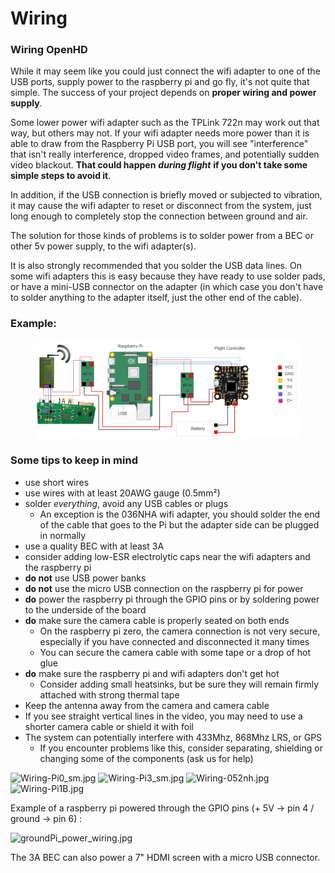 # Wiring

### Wiring OpenHD

While it may seem like you could just connect the wifi adapter to one of the USB ports, supply power to the raspberry pi and go fly, it's not quite that simple. The success of your project depends on **proper wiring and power supply**.

Some lower power wifi adapter such as the TPLink 722n may work out that way, but others may not. If your wifi adapter needs more power than it is able to draw from the Raspberry Pi USB port, you will see "interference" that isn't really interference, dropped video frames, and potentially sudden video blackout. **That could happen** _**during flight**_ **if you don't take some simple steps to avoid it**.

In addition, if the USB connection is briefly moved or subjected to vibration, it may cause the wifi adapter to reset or disconnect from the system, just long enough to completely stop the connection between ground and air.

The solution for those kinds of problems is to solder power from a BEC or other 5v power supply, to the wifi adapter(s).

It is also strongly recommended that you solder the USB data lines. On some wifi adapters this is easy because they have ready to use solder pads, or have a mini-USB connector on the adapter (in which case you don't have to solder anything to the adapter itself, just the other end of the cable).

### Example:

<figure><img src="../.gitbook/assets/Connection Diagram.svg" alt=""><figcaption></figcaption></figure>

### Some tips to keep in mind

* use short wires
* use wires with at least 20AWG gauge (0.5mm²)
* solder _everything_, avoid any USB cables or plugs
  * An exception is the 036NHA wifi adapter, you should solder the end of the cable that goes to the Pi but the adapter side can be plugged in normally
* use a quality BEC with at least 3A
* consider adding low-ESR electrolytic caps near the wifi adapters and the raspberry pi
* **do not** use USB power banks
* **do not** use the micro USB connection on the raspberry pi for power
* **do** power the raspberry pi through the GPIO pins or by soldering power to the underside of the board
* **do** make sure the camera cable is properly seated on both ends
  * On the raspberry pi zero, the camera connection is not very secure, especially if you have connected and disconnected it many times
  * You can secure the camera cable with some tape or a drop of hot glue
* **do** make sure the raspberry pi and wifi adapters don't get hot
  * Consider adding small heatsinks, but be sure they will remain firmly attached with strong thermal tape
* Keep the antenna away from the camera and camera cable
* If you see straight vertical lines in the video, you may need to use a shorter camera cable or shield it with foil
* The system can potentially interfere with 433Mhz, 868Mhz LRS, or GPS
  * If you encounter problems like this, consider separating, shielding or changing some of the components (ask us for help)

![Wiring-Pi0\_sm.jpg](https://raw.githubusercontent.com/OpenHD/OpenHD/2.3-evo/wiki-content/Hardware\_Propper%20Wiring/Wiring-Pi0\_sm.jpg) ![Wiring-Pi3\_sm.jpg](https://raw.githubusercontent.com/OpenHD/OpenHD/2.3-evo/wiki-content/Hardware\_Propper%20Wiring/Wiring-Pi3\_sm.jpg) ![Wiring-052nh.jpg](https://raw.githubusercontent.com/OpenHD/OpenHD/2.3-evo/wiki-content/Hardware\_Propper%20Wiring/Wiring-052nh.jpg) ![Wiring-Pi1B.jpg](https://raw.githubusercontent.com/OpenHD/OpenHD/2.3-evo/wiki-content/Hardware\_Propper%20Wiring/Wiring-Pi1B.jpg)

Example of a raspberry pi powered through the GPIO pins (+ 5V -> pin 4 / ground -> pin 6) :

![groundPi\_power\_wiring.jpg](https://raw.githubusercontent.com/OpenHD/OpenHD/2.3-evo/wiki-content/Hardware\_Propper%20Wiring/Yes21\_groundPi\_power\_wiring.jpg)

The 3A BEC can also power a 7" HDMI screen with a micro USB connector.
